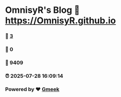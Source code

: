 # OmnisyR's Blog :link: https://OmnisyR.github.io 
### :page_facing_up: [3](https://OmnisyR.github.io/tag.html) 
### :speech_balloon: 0 
### :hibiscus: 9409 
### :alarm_clock: 2025-07-28 16:09:14 
### Powered by :heart: [Gmeek](https://github.com/Meekdai/Gmeek)
